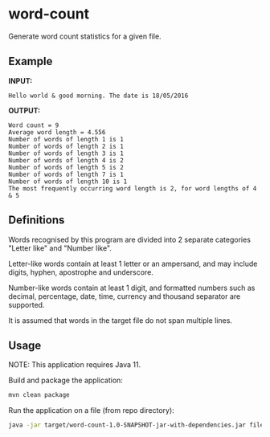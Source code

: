 # word-count

Generate word count statistics for a given file.

## Example

**INPUT:**

```text
Hello world & good morning. The date is 18/05/2016
```

**OUTPUT:**

```text
Word count = 9
Average word length = 4.556
Number of words of length 1 is 1
Number of words of length 2 is 1
Number of words of length 3 is 1
Number of words of length 4 is 2
Number of words of length 5 is 2
Number of words of length 7 is 1
Number of words of length 10 is 1
The most frequently occurring word length is 2, for word lengths of 4 & 5
```

## Definitions

Words recognised by this program are divided into 2 separate categories "Letter like" and "Number like".

Letter-like words contain at least 1 letter or an ampersand, and may include digits, hyphen, apostrophe and underscore.

Number-like words contain at least 1 digit, and formatted numbers such as decimal, percentage, date, time, currency and thousand separator are supported.

It is assumed that words in the target file do not span multiple lines.

## Usage

NOTE: This application requires Java 11.

Build and package the application:

```bash
mvn clean package
```

Run the application on a file (from repo directory):

```bash
java -jar target/word-count-1.0-SNAPSHOT-jar-with-dependencies.jar file.txt
```
